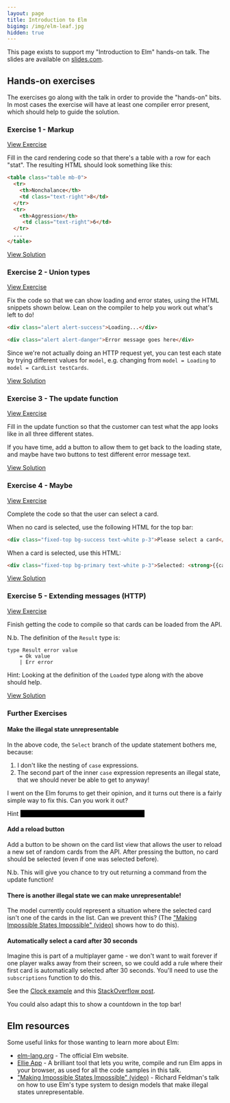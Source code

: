 ```yaml
---
layout: page
title: Introduction to Elm
bigimg: /img/elm-leaf.jpg
hidden: true
---
```


This page exists to support my "Introduction to Elm" hands-on talk. The slides are available on [slides.com](http://slides.com/morcs/introduction-to-elm).

## Hands-on exercises

The exercises go along with the talk in order to provide the "hands-on" bits. In most cases the exercise will have at least one compiler error present, which should help to guide the solution.

### Exercise 1 - Markup

[View Exercise](https://ellie-app.com/mwRph7znwa1/6)

Fill in the card rendering code so that there's a table with a row for each "stat". The resulting HTML should look something like this:

```html
<table class="table mb-0">
  <tr>
    <th>Nonchalance</th>
    <td class="text-right">8</td>
  </tr>
  <tr>
    <th>Aggression</th>
     <td class="text-right">6</td>
  </tr>
  ...
</table>
```

[View Solution](https://ellie-app.com/mwRph7znwa1/5)

### Exercise 2 - Union types

[View Exercise](https://ellie-app.com/mwRph7znwa1/8)

Fix the code so that we can show loading and error states, using the HTML snippets shown below. Lean on the compiler to help you work out what's left to do!

```html
<div class="alert alert-success">Loading...</div>
```

```html
<div class="alert alert-danger">Error message goes here</div>
```
Since we're not actually doing an HTTP request yet, you can test each state by trying different values for `model`, e.g. changing from `model = Loading` to `model = CardList testCards`.

[View Solution](https://ellie-app.com/mwRph7znwa1/7)

### Exercise 3 - The update function

[View Exercise](https://ellie-app.com/mwRph7znwa1/10)

Fill in the update function so that the customer can test what the app looks like in all three different states.

If you have time, add a button to allow them to get back to the loading state, and maybe have two buttons to test different error message text.

[View Solution](https://ellie-app.com/mwRph7znwa1/9)

### Exercise 4 - Maybe

[View Exercise](https://ellie-app.com/mwRph7znwa1/13)

Complete the code so that the user can select a card.

When no card is selected, use the following HTML for the top bar:

```html
<div class="fixed-top bg-success text-white p-3">Please select a card</div>
```

When a card is selected, use this HTML:

```html
<div class="fixed-top bg-primary text-white p-3">Selected: <strong>{{card.name}}</strong></div>
```

[View Solution](https://ellie-app.com/mwRph7znwa1/12)

### Exercise 5 - Extending messages (HTTP)

[View Exercise](https://ellie-app.com/mwRph7znwa1/16)

Finish getting the code to compile so that cards can be loaded from the API.

N.b. The definition of the `Result` type is:

```
type Result error value
    = Ok value
    | Err error
```

Hint: Looking at the definition of the `Loaded` type along with the above should help.

[View Solution](https://ellie-app.com/mwRph7znwa1/14)

### Further Exercises

#### Make the illegal state unrepresentable

In the above code, the `Select` branch of the update statement bothers me, because:

1. I don't like the nesting of `case` expressions.
2. The second part of the inner `case` expression represents an illegal state, that we should never be able to get to anyway!

I went on the Elm forums to get their opinion, and it turns out there is a fairly simple way to fix this. Can you work it out?

Hint <span style="color:#0000;background-color:#000000">Try changing the Select message type itself</span>

#### Add a reload button

Add a button to be shown on the card list view that allows the user to reload a new set of random cards from the API. After pressing the button, no card should be selected (even if one was selected before).

N.b. This will give you chance to try out returning a command from the update function!

#### There is another illegal state we can make unrepresentable!

The model currently could represent a situation where the selected card isn't one of the cards in the list. Can we prevent this? (The ["Making Impossible States Impossible" (video)](https://www.youtube.com/watch?v=IcgmSRJHu_8) shows how to do this).

#### Automatically select a card after 30 seconds

Imagine this is part of a multiplayer game - we don't want to wait forever if one player walks away from their screen, so we could add a rule where their first card is automatically selected after 30 seconds. You'll need to use the `subscriptions` function to do this. 

See the [Clock example](http://elm-lang.org/examples/clock) and this [StackOverflow post](https://stackoverflow.com/questions/40599512/how-to-achieve-behavior-of-settimeout-in-elm?utm_medium=organic&utm_source=google_rich_qa&utm_campaign=google_rich_qa).

You could also adapt this to show a countdown in the top bar!

## Elm resources

Some useful links for those wanting to learn more about Elm:

* [elm-lang.org](http://elm-lang.org/) - The official Elm website.
* [Ellie App](https://ellie-app.com/) - A brilliant tool that lets you write, compile and run Elm apps in your browser, as used for all the code samples in this talk.
* ["Making Impossible States Impossible" (video)](https://www.youtube.com/watch?v=IcgmSRJHu_8) - Richard Feldman's talk on how to use Elm's type system to design models that make illegal states unrepresentable.
